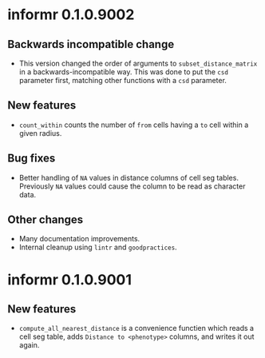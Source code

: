 # informr 0.1.0.9002

## Backwards incompatible change

- This version changed the order of arguments to `subset_distance_matrix`
  in a backwards-incompatible way. This was done to put the `csd` parameter
  first, matching other functions with a `csd` parameter.
  
## New features

- `count_within` counts the number of `from` cells having a `to` cell
   within a given radius.

## Bug fixes

- Better handling of `NA` values in distance columns of cell seg tables.
  Previously `NA` values could cause the column to be read as character data.
  
## Other changes

- Many documentation improvements.
- Internal cleanup using `lintr` and `goodpractices`.

# informr 0.1.0.9001

## New features

- `compute_all_nearest_distance` is a convenience functien which reads a
  cell seg table, adds `Distance to <phenotype>` columns, and writes it out
  again.
